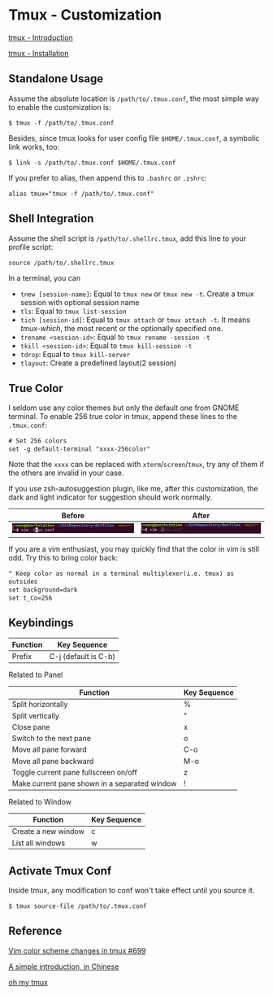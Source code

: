 # Tmux - Customization

[tmux - Introduction](https://github.com/tmux/tmux)

[tmux - Installation](https://github.com/tmux/tmux/wiki/Installing)



## Standalone Usage

Assume the absolute location is `/path/to/.tmux.conf`, the most simple way to enable the customization is:

```shell
$ tmux -f /path/to/.tmux.conf
```

Besides, since tmux looks for user config file `$HOME/.tmux.conf`, a symbolic link works, too:

```shell
$ link -s /path/to/.tmux.conf $HOME/.tmux.conf
```

If you prefer to alias, then append this to `.bashrc` or `.zshrc`:

```shell
alias tmux="tmux -f /path/to/.tmux.conf"
```



## Shell Integration

Assume the shell script is `/path/to/.shellrc.tmux`, add this line to your profile script:

```shell
source /path/to/.shellrc.tmux
```

In a terminal, you can

- `tnew [session-name]`: Equal to `tmux new` or `tmux new -t`. Create a tmux session with optional session name
- `tls`: Equal to `tmux list-session`
- `tich [session-id]`: Equal to `tmux attach` or `tmux attach -t`. It means *tmux-which*, the most recent or the optionally specified one.
- `trename <session-id>`: Equal to `tmux rename -session -t`
- `tkill <session-id>`: Equal to `tmux kill-session -t`
- `tdrop`: Equal to `tmux kill-server`
- `tlayout`: Create a predefined layout(2 session)



## True Color

I seldom use any color themes but only the default one from GNOME terminal. To enable 256 true color in tmux, append these lines to the `.tmux.conf`:

```shell
# Set 256 colors
set -g default-terminal "xxxx-256color"
```

Note that the `xxxx` can be replaced with `xterm`/`screen`/`tmux`, try any of them if the others are invalid in your case.

If you use zsh-autosuggestion plugin, like me, after this customization, the dark and light indicator for suggestion should work normally.

| Before                                                       | After                                                        |
| ------------------------------------------------------------ | ------------------------------------------------------------ |
| <img src="./imgs/image-none-256color.png" alt="image-20210731153130817" style="zoom:35%;" /> | <img src="./imgs/image-256color.png" alt="image-20210731152739608" style="zoom:35%;" /> |

If you are a vim enthusiast, you may quickly find that the color in vim is still odd. Try this to bring color back:

```vimrc
" Keep color as normal in a terminal multiplexer(i.e. tmux) as outsides
set background=dark
set t_Co=256
```



## Keybindings

| Function | Key Sequence         |
| -------- | -------------------- |
| Prefix   | C-j (default is C-b) |

Related to Panel

| Function                                       | Key Sequence |
| ---------------------------------------------- | ------------ |
| Split horizontally                             | <prefix> %   |
| Split vertically                               | <prefix> "   |
| Close pane                                    | <prefix> x   |
| Switch to the next pane                       | <prefix> o   |
| Move all pane forward                         | <prefix> C-o |
| Move all pane backward                        | <prefix> M-o |
| Toggle current pane fullscreen on/off         | <prefix> z   |
| Make current pane shown in a separated window | <prefix> !   |

Related to Window

| Function            | Key Sequence |
| ------------------- | ------------ |
| Create a new window | <prefix> c   |
| List all windows    | <prefix> w   |



## Activate Tmux Conf

Inside tmux, any modification to conf won't take effect until you source it.

```shell
$ tmux source-file /path/to/.tmux.conf
```



## Reference

[Vim color scheme changes in tmux #699](https://github.com/tmux/tmux/issues/699)

[A simple introduction, in Chinese](https://www.ruanyifeng.com/blog/2019/10/tmux.html)

[oh my tmux](https://github.com/gpakosz/.tmux)

